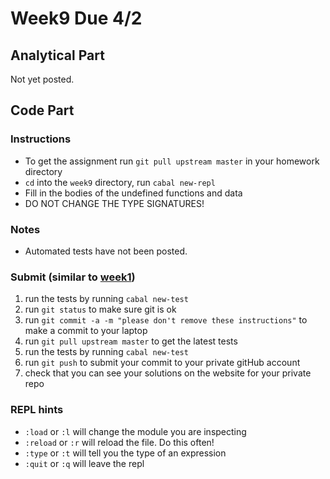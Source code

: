 # Week9 Due 4/2


## Analytical  Part
Not yet posted.
## Code Part
### Instructions
* To get the assignment run ```git pull upstream master``` in your homework directory
* `cd` into the `week9` directory, run `cabal new-repl`
* Fill in the bodies of the undefined functions and data
* DO NOT CHANGE THE TYPE SIGNATURES!

### Notes
* Automated tests have not been posted.


### Submit (similar to [week1](../week1))
1. run the tests by running ```cabal new-test``` 
1. run ```git status``` to make sure git is ok
1. run ```git commit -a -m "please don't remove these instructions"``` to make a commit to your laptop
1. run ```git pull upstream master``` to get the latest tests
1. run the tests by running ```cabal new-test``` 
1. run ```git push``` to submit your commit to your private gitHub account
1. check that you can see your solutions on the website for your private repo

### REPL hints
* `:load` or `:l` will change the module you are inspecting
* `:reload` or `:r` will reload the file.  Do this often!
* `:type` or `:t` will tell you the type of an expression
* `:quit` or `:q` will leave the repl

